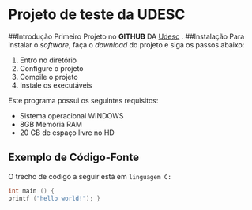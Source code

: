 # Projeto de teste da UDESC
##Introdução 
Primeiro Projeto no **GITHUB** DA [Udesc](https://udesc.br) .
##Instalação
Para instalar o *software*, faça o *download* do projeto e siga os passos abaixo:
1. Entro no diretório
2. Configure o projeto
3. Compile o projeto
4. Instale os executáveis

Este programa possui os seguintes requisitos:
- Sistema operacional WINDOWS
- 8GB Memória RAM
- 20 GB de espaço livre no HD


## Exemplo de Código-Fonte

O trecho de código a seguir está em `linguagem C:`
```c
int main () {
printf ("hello world!"); }
```

